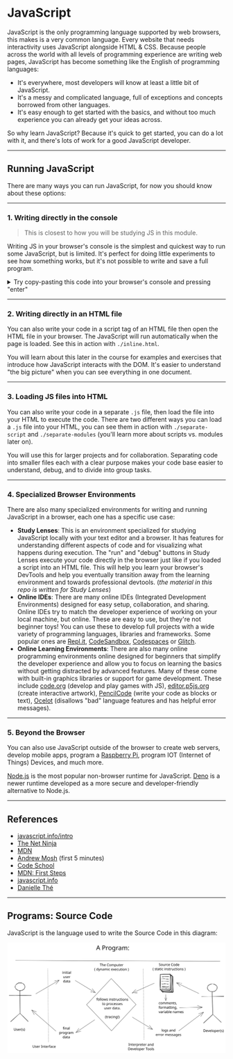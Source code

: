 # JavaScript

JavaScript is the only programming language supported by web browsers, this makes is a very common language. Every website that needs interactivity uses JavaScript alongside HTML & CSS. Because people across the world with all levels of programming experience are writing web pages, JavaScript has become something like the English of programming languages:

- It's everywhere, most developers will know at least a little bit of JavaScript.
- It's a messy and complicated language, full of exceptions and concepts borrowed from other languages.
- It's easy enough to get started with the basics, and without too much experience you can already get your ideas across.

So why learn JavaScript? Because it's quick to get started, you can do a lot with it, and there's lots of work for a good JavaScript developer.

---

## Running JavaScript

There are many ways you can run JavaScript, for now you should know about these options:

---

### 1. Writing directly in the console

> This is closest to how you will be studying JS in this module.

Writing JS in your browser's console is the simplest and quickest way to run some JavaScript, but is limited. It's perfect for doing little experiments to see how something works, but it's not possible to write and save a full program.

<details>
<summary>Try copy-pasting this code into your browser's console and pressing "enter"</summary>
<br>

```js
/* --- for the computer --- */
'use strict';

/* --- for the developer --- */

// log to the console for developers to read
console.log('hello developer (console)');

/* --- for the user --- */

// alert hello for the user
//  not a great UX, but easy to program
//  you'll use this for now
alert('hello user (alert)');
```

</details>

---

### 2. Writing directly in an HTML file

You can also write your code in a script tag of an HTML file then open the HTML file in your browser. The JavaScript will run automatically when the page is loaded. See this in action with `./inline.html`.

You will learn about this later in the course for examples and exercises that introduce how JavaScript interacts with the DOM. It's easier to understand "the big picture" when you can see everything in one document.

---

### 3. Loading JS files into HTML

You can also write your code in a separate `.js` file, then load the file into your HTML to execute the code. There are two different ways you can load a `.js` file into your HTML, you can see them in action with `./separate-script` and `./separate-modules` (you'll learn more about scripts vs. modules later on).

You will use this for larger projects and for collaboration. Separating code into smaller files each with a clear purpose makes your code base easier to understand, debug, and to divide into group tasks.

---

### 4. Specialized Browser Environments

There are also many specialized environments for writing and running JavaScript in a browser, each one has a specific use case:

- **Study Lenses**: This is an environment specialized for studying JavaScript locally with your text editor and a browser. It has features for understanding different aspects of code and for visualizing what happens during execution. The "run" and "debug" buttons in Study Lenses execute your code directly in the browser just like if you loaded a script into an HTML file. This will help you learn your browser's DevTools and help you eventually transition away from the learning environment and towards professional devtools. (_the material in this repo is written for Study Lenses_)
- **Online IDEs**: There are many online IDEs (Integrated Development Environments) designed for easy setup, collaboration, and sharing. Online IDEs try to match the developer experience of working on your local machine, but online. These are easy to use, but they're not beginner toys! You can use these to develop full projects with a wide variety of programming languages, libraries and frameworks. Some popular ones are [Repl.it](https://repl.it/), [CodeSandbox](https://codesandbox.io/), [Codespaces](https://github.com/features/codespaces) or [Glitch](https://glitch.com/).
- **Online Learning Environments**: There are also many online programming environments online designed for beginners that simplify the developer experience and allow you to focus on learning the basics without getting distracted by advanced features. Many of these come with built-in graphics libraries or support for game development. These include [code.org](https://code.org/) (develop and play games with JS), [editor.p5js.org](https://editor.p5js.org/) (create interactive artwork), [PencilCode](https://pencilcode.net/edit/myprogram) (write your code as blocks or text), [Ocelot](https://code.ocelot-ide.org/) (disallows "bad" language features and has helpful error messages).

---

### 5. Beyond the Browser

You can also use JavaScript outside of the browser to create web servers, develop mobile apps, program a [Raspberry Pi](https://www.w3schools.com/nodejs/nodejs_raspberrypi.asp), program IOT (Internet of Things) Devices, and much more.

[Node.js](https://nodejs.org/) is the most popular non-browser runtime for JavaScript. [Deno](https://deno.land/) is a newer runtime developed as a more secure and developer-friendly alternative to Node.js.

---

## References

- [javascript.info/intro](https://javascript.info/intro)
- [The Net Ninja](https://www.youtube.com/watch?v=VB7y0yxZjro)
- [MDN](https://developer.mozilla.org/en-US/docs/Learn/JavaScript/First_steps/What_is_JavaScript)
- [Andrew Mosh](https://www.youtube.com/watch?v=W6NZfCO5SIk) \(first 5 minutes\)
- [Code School](https://www.youtube.com/watch?v=nItSSTwBvSU)
- [MDN: First Steps](https://developer.mozilla.org/en-US/docs/Learn/JavaScript/First_steps/What_is_JavaScript)
- [javascript.info](https://javascript.info/intro)
- [Danielle Thé](https://www.youtube.com/watch?v=gT0Lh1eYk78)

---

## Programs: Source Code

JavaScript is the language used to write the Source Code in this diagram:

[![program diagram](../.assets/a-program.svg)](https://excalidraw.com/#json=_cj6JYwuO38PPGKxXN_cQ,3910Z7e2jGLZu4vjueG-Bg)
